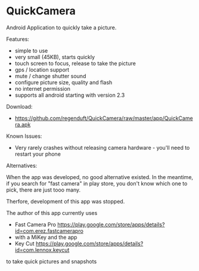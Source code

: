 QuickCamera
===========

Android Application to quickly take a picture.

Features:
 - simple to use
 - very small (45KB), starts quickly
 - touch screen to focus, release to take the picture
 - gps / location support
 - mute / change shutter sound
 - configure picture size, quality and flash
 - no internet permission
 - supports all android starting with version 2.3

Download:

- https://github.com/regenduft/QuickCamera/raw/master/app/QuickCamera.apk

Known Issues:

- Very rarely crashes without releasing camera hardware - you'll need to restart your phone

Alternatives:

When the app was developed, no good alternative existed.
In the meantime, if you search for "fast camera" in play store, you don't know which one to pick, there are just tooo many. 

Therfore, development of this app was stopped.

The author of this app currently uses 
- Fast Camera Pro https://play.google.com/store/apps/details?id=com.erez.fastcamerapro 
- with a MiKey and the app 
- Key Cut https://play.google.com/store/apps/details?id=com.lennox.keycut

to take quick pictures and snapshots
